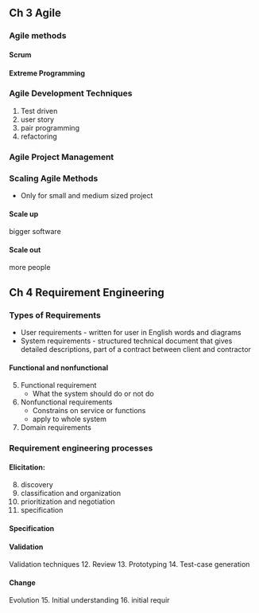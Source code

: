 ## Ch 3 Agile
### Agile methods
#### Scrum
#### Extreme Programming
### Agile Development Techniques
1. Test driven
2. user story
3. pair programming
4. refactoring

### Agile Project Management

### Scaling Agile Methods
- Only for small and medium sized project
#### Scale up
bigger software
#### Scale out
more people



## Ch 4 Requirement Engineering
### Types of Requirements
- User requirements - written for user in English words and diagrams
- System requirements - structured technical document that gives detailed descriptions, part of a contract between client and contractor
#### Functional and nonfunctional
5. Functional requirement
	- What the system should do or not do
6. Nonfunctional requirements
	- Constrains on service or functions
	- apply to whole system
7. Domain requirements
### Requirement engineering processes
#### Elicitation:
8. discovery
9. classification and organization
10. prioritization and negotiation
11. specification
#### Specification
#### Validation
Validation techniques
12. Review
13. Prototyping
14. Test-case generation
#### Change
Evolution
15. Initial understanding
16. initial requir